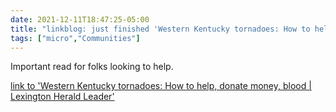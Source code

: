 ```yaml
---
date: 2021-12-11T18:47:25-05:00
title: "linkblog: just finished 'Western Kentucky tornadoes: How to help, donate money, blood | Lexington Herald Leader'"
tags: ["micro","Communities"]
---
```

Important read for folks looking to help.
 
[link to 'Western Kentucky tornadoes: How to help, donate money, blood | Lexington Herald Leader'](https://www.kentucky.com/news/state/kentucky/article256518811.html)
